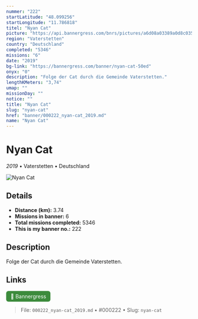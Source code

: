 ```yaml
---
nummer: "222"
startLatitude: "48.099256"
startLongitude: "11.786818"
titel: "Nyan Cat"
picture: "https://api.bannergress.com/bnrs/pictures/a6d08a03389a0d8c035bf2eb31b2a08e"
region: "Vaterstetten"
country: "Deutschland"
completed: "5346"
missions: "6"
date: "2019"
bg-link: "https://bannergress.com/banner/nyan-cat-50ed"
onyx: "0"
description: "Folge der Cat durch die Gemeinde Vaterstetten."
lengthKMeters: "3,74"
umap: ""
missionDay: ""
notice: ""
title: "Nyan Cat"
slug: "nyan-cat"
href: "banner/000222_nyan-cat_2019.md"
name: "Nyan Cat"
---
```

# Nyan Cat

*2019* • Vaterstetten • Deutschland

![Nyan Cat](https://api.bannergress.com/bnrs/pictures/a6d08a03389a0d8c035bf2eb31b2a08e)



## Details
- **Distance (km):** 3.74
- **Missions in banner:** 6
- **Total missions completed:** 5346
- **This is my banner no.:** 222



## Description
Folge der Cat durch die Gemeinde Vaterstetten.



## Links
<a href="https://bannergress.com/banner/nyan-cat-50ed" target="_blank" style="display:inline-block;margin-right:8px;padding:6px 12px;background:#3c8b3c;color:#fff;text-decoration:none;border-radius:6px;">🔗 Bannergress</a>



> File: `000222_nyan-cat_2019.md` • #000222 • Slug: `nyan-cat`
